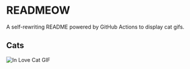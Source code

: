 # READMEOW

A self-rewriting README powered by GitHub Actions to display cat gifs.

## Cats

![In Love Cat GIF](https://media1.giphy.com/media/v1.Y2lkPTlhY2QwMmRhOXVnajd2a2Z3bnRjMXcyYjRqajJzcTh5bm1wZDZjMzVwOGd3MHZucSZlcD12MV9naWZzX3NlYXJjaCZjdD1n/MDJ9IbxxvDUQM/200.gif)
